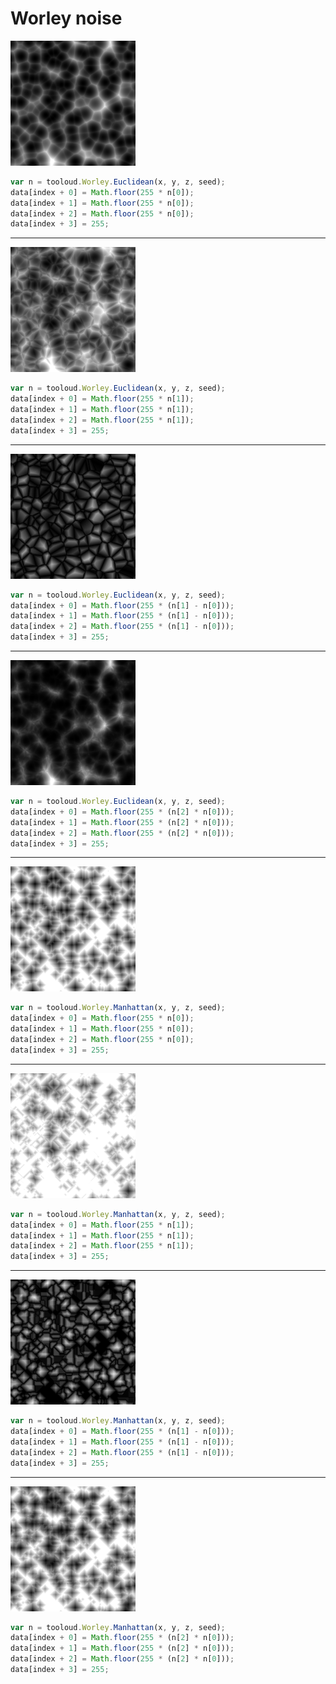 # Worley noise

![](/examples/Worley/img/e1.png)

```javascript
var n = tooloud.Worley.Euclidean(x, y, z, seed);
data[index + 0] = Math.floor(255 * n[0]);
data[index + 1] = Math.floor(255 * n[0]);
data[index + 2] = Math.floor(255 * n[0]);
data[index + 3] = 255;
```

---

![](/examples/Worley/img/e2.png)

```javascript
var n = tooloud.Worley.Euclidean(x, y, z, seed);
data[index + 0] = Math.floor(255 * n[1]);
data[index + 1] = Math.floor(255 * n[1]);
data[index + 2] = Math.floor(255 * n[1]);
data[index + 3] = 255;
```

---

![](/examples/Worley/img/e3.png)

```javascript
var n = tooloud.Worley.Euclidean(x, y, z, seed);
data[index + 0] = Math.floor(255 * (n[1] - n[0]));
data[index + 1] = Math.floor(255 * (n[1] - n[0]));
data[index + 2] = Math.floor(255 * (n[1] - n[0]));
data[index + 3] = 255;
```

---

![](/examples/Worley/img/e4.png)

```javascript
var n = tooloud.Worley.Euclidean(x, y, z, seed);
data[index + 0] = Math.floor(255 * (n[2] * n[0]));
data[index + 1] = Math.floor(255 * (n[2] * n[0]));
data[index + 2] = Math.floor(255 * (n[2] * n[0]));
data[index + 3] = 255;
```

---

![](/examples/Worley/img/m1.png)

```javascript
var n = tooloud.Worley.Manhattan(x, y, z, seed);
data[index + 0] = Math.floor(255 * n[0]);
data[index + 1] = Math.floor(255 * n[0]);
data[index + 2] = Math.floor(255 * n[0]);
data[index + 3] = 255;
```

---

![](/examples/Worley/img/m2.png)

```javascript
var n = tooloud.Worley.Manhattan(x, y, z, seed);
data[index + 0] = Math.floor(255 * n[1]);
data[index + 1] = Math.floor(255 * n[1]);
data[index + 2] = Math.floor(255 * n[1]);
data[index + 3] = 255;
```

---

![](/examples/Worley/img/m3.png)

```javascript
var n = tooloud.Worley.Manhattan(x, y, z, seed);
data[index + 0] = Math.floor(255 * (n[1] - n[0]));
data[index + 1] = Math.floor(255 * (n[1] - n[0]));
data[index + 2] = Math.floor(255 * (n[1] - n[0]));
data[index + 3] = 255;
```

---

![](/examples/Worley/img/m4.png)

```javascript
var n = tooloud.Worley.Manhattan(x, y, z, seed);
data[index + 0] = Math.floor(255 * (n[2] * n[0]));
data[index + 1] = Math.floor(255 * (n[2] * n[0]));
data[index + 2] = Math.floor(255 * (n[2] * n[0]));
data[index + 3] = 255;
```
